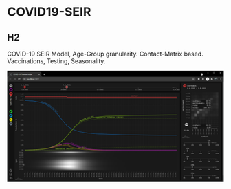 # COVID19-SEIR
## H2
COVID-19 SEIR Model, Age-Group granularity. Contact-Matrix based. Vaccinations, Testing, Seasonality.

![alt text](https://github.com/the-butcher/COVID19-SEIR/blob/master/src/main/webapp/assets/screenshot01.png?raw=true)